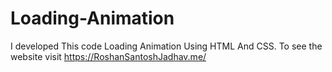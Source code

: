 # Loading-Animation
I developed This code Loading Animation Using HTML And CSS. To see the website visit https://RoshanSantoshJadhav.me/
